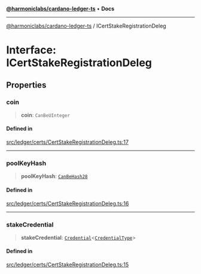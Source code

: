 [**@harmoniclabs/cardano-ledger-ts**](../README.md) • **Docs**

***

[@harmoniclabs/cardano-ledger-ts](../globals.md) / ICertStakeRegistrationDeleg

# Interface: ICertStakeRegistrationDeleg

## Properties

### coin

> **coin**: `CanBeUInteger`

#### Defined in

[src/ledger/certs/CertStakeRegistrationDeleg.ts:17](https://github.com/HarmonicLabs/cardano-ledger-ts/blob/94dd590ffe94133126b0d8d49920fc7b002e1975/src/ledger/certs/CertStakeRegistrationDeleg.ts#L17)

***

### poolKeyHash

> **poolKeyHash**: [`CanBeHash28`](../type-aliases/CanBeHash28.md)

#### Defined in

[src/ledger/certs/CertStakeRegistrationDeleg.ts:16](https://github.com/HarmonicLabs/cardano-ledger-ts/blob/94dd590ffe94133126b0d8d49920fc7b002e1975/src/ledger/certs/CertStakeRegistrationDeleg.ts#L16)

***

### stakeCredential

> **stakeCredential**: [`Credential`](../classes/Credential.md)\<[`CredentialType`](../enumerations/CredentialType.md)\>

#### Defined in

[src/ledger/certs/CertStakeRegistrationDeleg.ts:15](https://github.com/HarmonicLabs/cardano-ledger-ts/blob/94dd590ffe94133126b0d8d49920fc7b002e1975/src/ledger/certs/CertStakeRegistrationDeleg.ts#L15)
